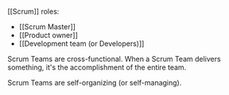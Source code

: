 [[Scrum]] roles:
- [[Scrum Master]]
- [[Product owner]]
- [[Development team (or Developers)]]

Scrum Teams are cross-functional. When a Scrum Team delivers something, it's the accomplishment of the entire team. 

Scrum Teams are self-organizing (or self-managing).